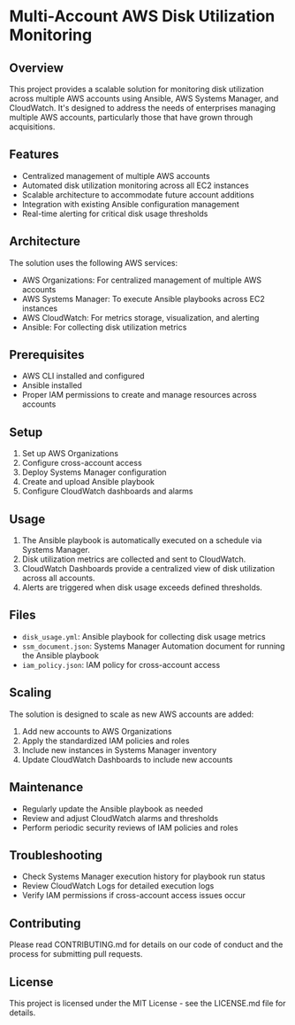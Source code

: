 # Multi-Account AWS Disk Utilization Monitoring

## Overview

This project provides a scalable solution for monitoring disk utilization across multiple AWS accounts using Ansible, AWS Systems Manager, and CloudWatch. It's designed to address the needs of enterprises managing multiple AWS accounts, particularly those that have grown through acquisitions.

## Features

- Centralized management of multiple AWS accounts
- Automated disk utilization monitoring across all EC2 instances
- Scalable architecture to accommodate future account additions
- Integration with existing Ansible configuration management
- Real-time alerting for critical disk usage thresholds
## Architecture

The solution uses the following AWS services:

- AWS Organizations: For centralized management of multiple AWS accounts
- AWS Systems Manager: To execute Ansible playbooks across EC2 instances
- AWS CloudWatch: For metrics storage, visualization, and alerting
- Ansible: For collecting disk utilization metrics
## Prerequisites

- AWS CLI installed and configured
- Ansible installed
- Proper IAM permissions to create and manage resources across accounts
## Setup

1. Set up AWS Organizations
2. Configure cross-account access
3. Deploy Systems Manager configuration
4. Create and upload Ansible playbook
5. Configure CloudWatch dashboards and alarms

## Usage

1. The Ansible playbook is automatically executed on a schedule via Systems Manager.
2. Disk utilization metrics are collected and sent to CloudWatch.
3. CloudWatch Dashboards provide a centralized view of disk utilization across all accounts.
4. Alerts are triggered when disk usage exceeds defined thresholds.

## Files

- `disk_usage.yml`: Ansible playbook for collecting disk usage metrics
- `ssm_document.json`: Systems Manager Automation document for running the Ansible playbook
- `iam_policy.json`: IAM policy for cross-account access
## Scaling

The solution is designed to scale as new AWS accounts are added:

1. Add new accounts to AWS Organizations
2. Apply the standardized IAM policies and roles
3. Include new instances in Systems Manager inventory
4. Update CloudWatch Dashboards to include new accounts

## Maintenance

- Regularly update the Ansible playbook as needed
- Review and adjust CloudWatch alarms and thresholds
- Perform periodic security reviews of IAM policies and roles
## Troubleshooting

- Check Systems Manager execution history for playbook run status
- Review CloudWatch Logs for detailed execution logs
- Verify IAM permissions if cross-account access issues occur
## Contributing

Please read CONTRIBUTING.md for details on our code of conduct and the process for submitting pull requests.

## License

This project is licensed under the MIT License - see the LICENSE.md file for details.